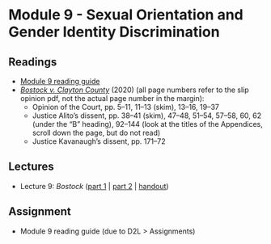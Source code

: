 # Module 9 - Sexual Orientation and Gender Identity Discrimination

## Readings

- [Module 9 reading guide](https://github.com/dingherself/phil-324/raw/main/reading-guides/09-reading-guide.docx)
- [*Bostock v. Clayton County*](https://www.supremecourt.gov/opinions/19pdf/17-1618_hfci.pdf) (2020) (all page numbers refer to the slip opinion pdf, not the actual page number in the margin):
	- Opinion of the Court, pp. 5–11, 11–13 (skim), 13–16, 19–37
	- Justice Alito’s dissent, pp. 38–41 (skim), 47–48, 51–54, 57–58, 60, 62 (under the “B” heading), 92–144 (look at the titles of the Appendices, scroll down the page, but do not read)
	- Justice Kavanaugh’s dissent, pp. 171–72

## Lectures

- Lecture 9: *Bostock* ([part 1](https://youtu.be/LK_RbmhT9y4) \| [part 2](https://youtu.be/oUuQ3MQj4yQ) \| [handout](https://github.com/dingherself/phil-324/blob/main/handouts/09-bostock.md))

## Assignment

- Module 9 reading guide (due to D2L > Assignments)